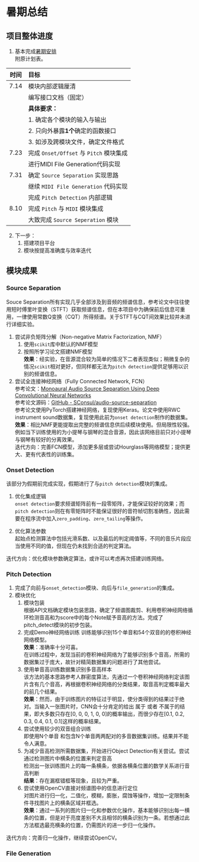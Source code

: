 # 暑期总结  

## 项目整体进度  
1. 基本完成[暑期安排](./190625.md)  
   附原计划表。 

|时间|目标| 
|:-:|:-|   
|7.14|模块内部逻辑厘清|  
||编写接口文档（固定）|  
||**具体要求：**|  
||1. 确定各个模块的输入与输出|  
||2. 只向外暴露**1个**确定的函数接口|  
||3. 如涉及跨模块文件，确定文件格式|  
|7.23|完成 `Onset/Offset` 与 `Pitch` 模块集成|  
||进行MIDI File Generation代码实现|  
|7.31|确定 `Source Separation` 实现思路|  
||继续 `MIDI File Generation` 代码实现|  
||完成 `Pitch Detection` 内部逻辑|  
|8.10|完成 `Pitch` 与 `MIDI` 模块集成|  
||大致完成 `Source Seperation` 模块|  

2. 下一步：  
   1. 搭建项目平台  
   2. 模块按提高准确度与效率迭代  


## 模块成果  

### Source Separation  
Souce Separation所有实现几乎全部涉及到音频的频谱信息，参考论文中往往使用短时傅里叶变换（STFT）获取频谱信息，但在本项目中为确保前后信息可重用，一律使用常数Q变换（CQT）所得频谱。关于STFT与CQT间效果比较并未进行详细实验。  
1. 尝试非负矩阵分解（Non-negative Matrix Factorization, NMF）  
   1. 使用`scikit`库中默认的NMF模型  
   2. 按照所学习论文搭建NMF模型  
  **效果**：经实验，在音源混合较为简单的情况下二者表现类似；稍微复杂的情况`scikit`相对更好，但同样都无法为`pitch detection`提供足够用以识别的频谱信息。  
2. 尝试全连接神经网络（Fully Connected Network, FCN）  
   参考论文：[Monoaural Audio Source Separation Using Deep Convolutional Neural Networks](https://www.semanticscholar.org/paper/Monoaural-Audio-Source-Separation-Using-Deep-Neural-Chandna-Miron/fedef8eedef76692d805a6a3380159a95b79b4de)  
   参考论文源码：[GitHub - SConsul/audio-source-separation](https://github.com/SConsul/audio-source-separation)  
   参考论文使用PyTorch搭建神经网络，复现使用Keras。论文中使用RWC instrument sound数据集，复现使用此前为`onset detection`制作的数据集。  
   **效果**：相比NMF更能提取出完整的频谱信息供后续模块使用。但局限性较强。例如当下训练使用的为小提琴与钢琴的混合音源，因此该网络目前只对小提琴与钢琴有较好的分离效果。  
迭代方向：完善FCN模型，添加更多层或尝试Hourglass等网络模型；提供更大、更有代表性的训练集。  


### Onset Detection  
该部分为假期前完成实现，假期进行了与`pitch detection`模块的集成。  
1. 优化集成逻辑  
   `onset detection`要求频谱矩阵前有一段零矩阵，才能保证较好的效果；而`pitch detection`则在有零矩阵时不能保证很好的音符帧切割准确性，因此需要在程序流中加入`zero_padding`、`zero_tailing`等操作。  

2. 优化算法参数  
   起始点检测算法中包括光滑系数、以及最后的判定阈值等，不同的音乐片段应当使用不同的值，但现在仍未找到合适的判定算法。  

迭代方向：优化模块参数确定算法，或许可以考虑再次搭建训练网络。  


### Pitch Detection  
1. 完成了向前与`onset_detection`模块、向后与`file_generation`的集成。  
2. 模块优化  
    1. 模块包装  
       根据API文档确定模块包装思路，确定了频谱图裁剪、利用卷积神经网络循环检测音高和为score中的每个Note赋予音高的方法。完成了pitch_detect模块的初步包装。  
    2. 完成Demo神经网络训练 
       训练能够识别15个单音和54个双音的的卷积神经网络模型。  
       **效果**：准确率十分可喜。  
    在训练过程中，发现当前的卷积神经网络为了能够识别多个音高，所需的数据集过于庞大，故针对精简数据集的问题进行了其他尝试。  
    3. 使用单音高训练数据集识别多音高样本  
       该方法的基本思路参考人群密度算法，先通过一个卷积神经网络判定该图片含有几个音高，再根据卷积神经网络的分类结果，取音高判定概率最大的前几个结果。  
       **效果**：然而，由于训练图片的特征过于明显，使分类得到的结果过于绝对。当输入一张图片时，CNN会十分肯定的给出 属于 或者 不属于的结果，即大多数只存在[0, 0, 0, 1, 0, 0]的概率输出，而很少存在[0.1, 0.2, 0.3, 0.4, 0.1, 0.1]这样的概率结果。  
    4. 尝试使用较少的双音组合训练  
       即使用N个单音 和包含N个单音两两配对的多音数据集训练。结果并不能令人满意。  
    5. 为减少音高检测所需数据集，开始进行Object Detection有关尝试。尝试通过检测图片中横条的位置来判定音高  
       检测出一张训练图片上的每一条横条，依据各横条位置的数学关系进行音高判断  
       **结果**：存在漏框错框等现象，且较为严重。  
    6. 尝试使用OpenCV直接对频谱图中的信息进行定位  
       对图片进行归一化，二值化，模糊，膨胀，腐蚀等操作，增加一定限制条件寻找图片上的横条区域并框选。  
       **效果**：通过一系列的图片归一化和参数优化操作，基本能够识别出每一横条的位置，但是对于亮度差别不大且相邻的横条识别为一条。若想通过此方法框选最亮横条的位置，仍需图片的进一步归一化操作。  

迭代方向：完善归一化操作，继续尝试OpenCV。  


### File Generation  